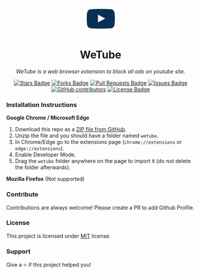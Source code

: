 <p align="center">
  <img src="./src/images/128.png" width="75" height="75"/>
</p>

<h1 align="center">WeTube</h1>

<p align="center"><i>WeTube is a web browser extension to block all ads on youtube site.</i></p>
<div align="center">
<a href="https://github.com/lupmit/wetube/stargazers"><img src="https://img.shields.io/github/stars/lupmit/wetube" alt="Stars Badge"/></a>
<a href="https://github.com/lupmit/wetube/network/members"><img src="https://img.shields.io/github/forks/lupmit/wetube" alt="Forks Badge"/></a>
<a href="https://github.com/lupmit/wetube/pulls"><img src="https://img.shields.io/github/issues-pr/lupmit/wetube" alt="Pull Requests Badge"/></a>
<a href="https://github.com/lupmit/wetube/issues"><img src="https://img.shields.io/github/issues/lupmit/wetube" alt="Issues Badge"/></a>
<a href="https://github.com/lupmit/wetube/graphs/contributors"><img alt="GitHub contributors" src="https://img.shields.io/github/contributors/lupmit/wetube?color=2b9348"></a>
<a href="https://github.com/lupmit/wetube/blob/master/LICENSE"><img src="https://img.shields.io/github/license/lupmit/wetube?color=2b9348" alt="License Badge"/></a>
</div>

### Installation Instructions

**Google Chrome / Microsoft Edge**

1. Download this repo as a [ZIP file from GitHub](https://github.com/lupmit/wetube/releases/latest).
1. Unzip the file and you should have a folder named `wetube`.
1. In Chrome/Edge go to the extensions page (`chrome://extensions` or `edge://extensions`).
1. Enable Developer Mode.
1. Drag the `wetube` folder anywhere on the page to import it (do not delete the folder afterwards).

**Mozilla Firefox** (Not supported)

### Contribute

Contributions are always welcome! Please create a PR to add Github Profile.

### License

This project is licensed under [MIT](https://github.com/lupmit/wetube/blob/master/LICENSE) license.

### Support

Give a ⭐️ if this project helped you!
